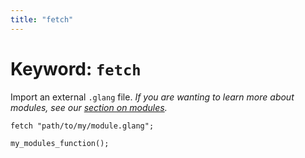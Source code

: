 ```yaml
---
title: "fetch"
---
```


# Keyword: `fetch`

Import an external `.glang` file. _If you are wanting to learn more about modules, see our [section on modules]()._

```
fetch "path/to/my/module.glang";

my_modules_function();
```
